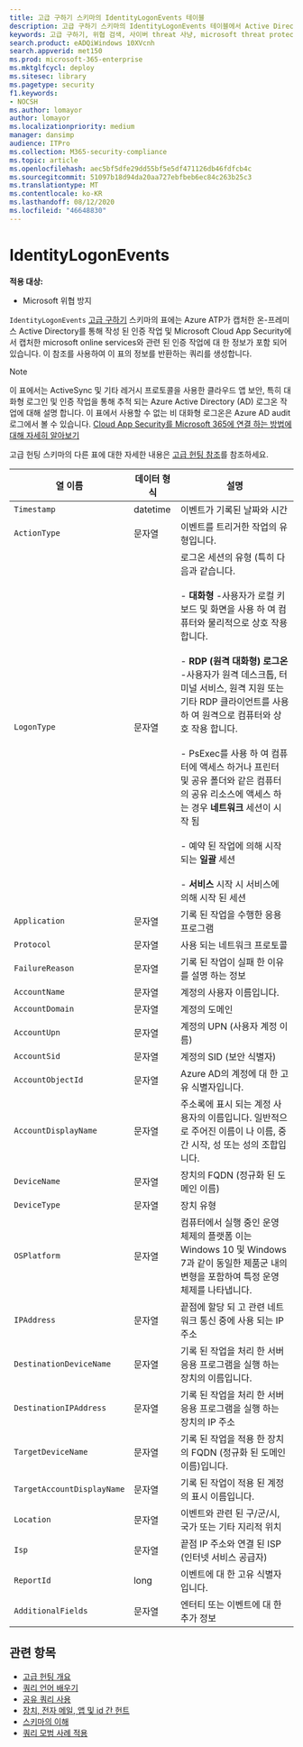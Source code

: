 ```yaml
---
title: 고급 구하기 스키마의 IdentityLogonEvents 테이블
description: 고급 구하기 스키마의 IdentityLogonEvents 테이블에서 Active Directory가 기록한 인증 이벤트에 대해 자세히 알아보기
keywords: 고급 구하기, 위협 검색, 사이버 threat 사냥, microsoft threat protection, microsoft 365, mtp, m365, 검색, 쿼리, 원격 분석, 스키마 참조, kusto, table, column, IdentityLogonEvents, Azure AD, Active Directory, Azure ATP, id
search.product: eADQiWindows 10XVcnh
search.appverid: met150
ms.prod: microsoft-365-enterprise
ms.mktglfcycl: deploy
ms.sitesec: library
ms.pagetype: security
f1.keywords:
- NOCSH
ms.author: lomayor
author: lomayor
ms.localizationpriority: medium
manager: dansimp
audience: ITPro
ms.collection: M365-security-compliance
ms.topic: article
ms.openlocfilehash: aec5bf5dfe29dd55bf5e5df471126db46fdfcb4c
ms.sourcegitcommit: 51097b18d94da20aa727ebfbeb6ec84c263b25c3
ms.translationtype: MT
ms.contentlocale: ko-KR
ms.lasthandoff: 08/12/2020
ms.locfileid: "46648830"
---
```

# <a name="identitylogonevents"></a>IdentityLogonEvents

**적용 대상:**
- Microsoft 위협 방지

`IdentityLogonEvents` [고급 구하기](advanced-hunting-overview.md) 스키마의 표에는 Azure ATP가 캡처한 온-프레미스 Active Directory를 통해 작성 된 인증 작업 및 Microsoft Cloud App Security에서 캡처한 microsoft online services와 관련 된 인증 작업에 대 한 정보가 포함 되어 있습니다. 이 참조를 사용하여 이 표의 정보를 반환하는 쿼리를 생성합니다.

>[!NOTE]
>이 표에서는 ActiveSync 및 기타 레거시 프로토콜을 사용한 클라우드 앱 보안, 특히 대화형 로그인 및 인증 작업을 통해 추적 되는 Azure Active Directory (AD) 로그온 작업에 대해 설명 합니다. 이 표에서 사용할 수 없는 비 대화형 로그온은 Azure AD audit 로그에서 볼 수 있습니다. [Cloud App Security를 Microsoft 365에 연결 하는 방법에 대해 자세히 알아보기](https://docs.microsoft.com/cloud-app-security/connect-office-365-to-microsoft-cloud-app-security)

고급 헌팅 스키마의 다른 표에 대한 자세한 내용은 [고급 헌팅 참조](advanced-hunting-schema-tables.md)를 참조하세요.

| 열 이름 | 데이터 형식 | 설명 |
|-------------|-----------|-------------|
| `Timestamp` | datetime | 이벤트가 기록된 날짜와 시간 |
| `ActionType` | 문자열 | 이벤트를 트리거한 작업의 유형입니다. |
| `LogonType` | 문자열 | 로그온 세션의 유형 (특히 다음과 같습니다.<br><br> - **대화형** -사용자가 로컬 키보드 및 화면을 사용 하 여 컴퓨터와 물리적으로 상호 작용 합니다.<br><br> - **RDP (원격 대화형) 로그온** -사용자가 원격 데스크톱, 터미널 서비스, 원격 지원 또는 기타 RDP 클라이언트를 사용 하 여 원격으로 컴퓨터와 상호 작용 합니다.<br><br> - PsExec를 사용 하 여 컴퓨터에 액세스 하거나 프린터 및 공유 폴더와 같은 컴퓨터의 공유 리소스에 액세스 하는 경우 **네트워크** 세션이 시작 됨<br><br> - 예약 된 작업에 의해 시작 되는 **일괄** 세션<br><br> - **서비스** 시작 시 서비스에 의해 시작 된 세션 |
| `Application` | 문자열 | 기록 된 작업을 수행한 응용 프로그램 |
| `Protocol` | 문자열 | 사용 되는 네트워크 프로토콜 |
| `FailureReason` | 문자열 | 기록 된 작업이 실패 한 이유를 설명 하는 정보 |
| `AccountName` | 문자열 | 계정의 사용자 이름입니다. |
| `AccountDomain` | 문자열 | 계정의 도메인 |
| `AccountUpn` | 문자열 | 계정의 UPN (사용자 계정 이름) |
| `AccountSid` | 문자열 | 계정의 SID (보안 식별자) |
| `AccountObjectId` | 문자열 | Azure AD의 계정에 대 한 고유 식별자입니다. |
| `AccountDisplayName` | 문자열 | 주소록에 표시 되는 계정 사용자의 이름입니다. 일반적으로 주어진 이름이 나 이름, 중간 시작, 성 또는 성의 조합입니다. |
| `DeviceName` | 문자열 | 장치의 FQDN (정규화 된 도메인 이름) |
| `DeviceType` | 문자열 | 장치 유형 |
| `OSPlatform` | 문자열 | 컴퓨터에서 실행 중인 운영 체제의 플랫폼 이는 Windows 10 및 Windows 7과 같이 동일한 제품군 내의 변형을 포함하여 특정 운영 체제를 나타냅니다. |
| `IPAddress` | 문자열 | 끝점에 할당 되 고 관련 네트워크 통신 중에 사용 되는 IP 주소 |
| `DestinationDeviceName` | 문자열 | 기록 된 작업을 처리 한 서버 응용 프로그램을 실행 하는 장치의 이름입니다. |
| `DestinationIPAddress` | 문자열 | 기록 된 작업을 처리 한 서버 응용 프로그램을 실행 하는 장치의 IP 주소 |
| `TargetDeviceName` | 문자열 | 기록 된 작업을 적용 한 장치의 FQDN (정규화 된 도메인 이름)입니다. |
| `TargetAccountDisplayName` | 문자열 | 기록 된 작업이 적용 된 계정의 표시 이름입니다. |
| `Location` | 문자열 | 이벤트와 관련 된 구/군/시, 국가 또는 기타 지리적 위치 |
| `Isp` | 문자열 | 끝점 IP 주소와 연결 된 ISP (인터넷 서비스 공급자) |
| `ReportId` | long | 이벤트에 대 한 고유 식별자입니다. |
| `AdditionalFields` | 문자열 | 엔터티 또는 이벤트에 대 한 추가 정보 |

## <a name="related-topics"></a>관련 항목
- [고급 헌팅 개요](advanced-hunting-overview.md)
- [쿼리 언어 배우기](advanced-hunting-query-language.md)
- [공유 쿼리 사용](advanced-hunting-shared-queries.md)
- [장치, 전자 메일, 앱 및 id 간 헌트](advanced-hunting-query-emails-devices.md)
- [스키마의 이해](advanced-hunting-schema-tables.md)
- [쿼리 모범 사례 적용](advanced-hunting-best-practices.md)